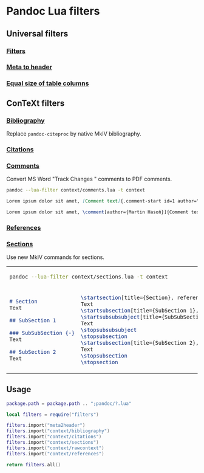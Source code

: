 Pandoc Lua filters
==================

Universal filters
-----------------

### [Filters](filters.lua)
### [Meta to header](meta2headers.lua)
### [Equal size of table columns](equalsizecolumns.lua)

ConTeXt filters
---------------

### [Bibliography](context/bibliography.lua)
Replace `pandoc-citeproc` by native MkIV bibliography.

### [Citations](context/citations.lua)

### [Comments](context/comments.lua)
Convert MS Word "Track Changes " comments to PDF comments.

```bash
pandoc --lua-filter context/comments.lua -t context
```
</td></tr><tr><td>

```markdown
Lorem ipsum dolor sit amet, [Comment text]{.comment-start id=1 author="Martin Hasoň"}consectetuer adipiscing elit[]{.comment-end id=1}.
```

</td><td>

```tex
Lorem ipsum dolor sit amet, \comment[author={Martin Hasoň}]{Comment text}consectetuer adipiscing elit.
```

</td></tr></table>

### [References](context/references.lua)



### [Sections](context/sections.lua)
Use new MkIV commands for sections.

<table><tr><td colspan=2>

```bash
pandoc --lua-filter context/sections.lua -t context
```
</td></tr><tr><td>

```markdown
# Section
Text

## SubSection 1

### SubSubSection {-}
Text

## SubSection 2
Text
```

</td><td>

```tex
\startsection[title={Section}, reference={section}]
Text
\startsubsection[title={SubSection 1}, reference={subsection-1}]
\startsubsubsubject[title={SubSubSection}, reference={subsubsection}]
Text
\stopsubsubsubject
\stopsubsection
\startsubsection[title={SubSection 2}, reference={subsection-2}]
Text
\stopsubsection
\stopsection

```

</td></tr></table>

Usage
-----

```lua
package.path = package.path .. ";pandoc/?.lua"

local filters = require("filters")

filters.import("meta2header")
filters.import("context/bibliography")
filters.import("context/citations")
filters.import("context/sections")
filters.import("context/rawcontext")
filters.import("context/references")

return filters.all()

```
